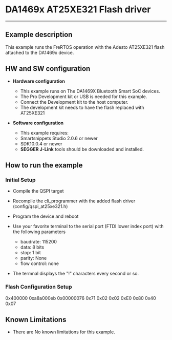 # DA1469x AT25XE321 Flash driver

______________________________________________________________________

## Example description

This example runs the FreRTOS operation with the Adesto AT25XE321 flash attached to the
DA1469x device.

## HW and SW configuration

- **Hardware configuration**

  - This example runs on The DA1469X Bluetooth Smart SoC devices.
  - The Pro Development kit or USB is needed for this example.
  - Connect the Development kit to the host computer.
  - The development kit needs to have the flash replaced with AT25XE321

- **Software configuration**

  - This example requires:

  * Smartsnippets Studio 2.0.6 or newer
  * SDK10.0.4 or newer

  - **SEGGER J-Link** tools should be downloaded and installed.

## How to run the example

### Initial Setup

- Compile the QSPI target

- Recompile the cli_programmer with the added flash driver (config/qspi_at25xe321.h)

- Program the device and reboot

- Use your favorite terminal to the serial port (FTDI lower index port) with the following parameters

  - baudrate: 115200
  - data: 8 bits
  - stop: 1 bit
  - parity: None
  - flow  control: none

- The termnal displays the "!" characters every second or so.

### Flash Configuration Setup

<configuration name="AT25XE321"> 
	<flash_size>0x400000</flash_size> 
	<flash_burstcmda_reg_value>0xa8a000eb</flash_burstcmda_reg_value> 
	<flash_burstcmdb_reg_value>0x00000076</flash_burstcmdb_reg_value> 
	<flash_write_config_command>0x71 0x02 0x02 0xE0 0x80 0x40 0x07</flash_write_config_command>
</configuration>

## Known Limitations

- There are No known limitations for this example.
